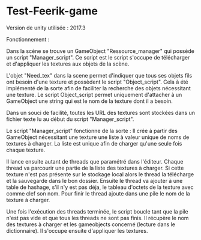 # Test-Feerik-game

Version de unity utilisée : 2017.3

Fonctionnement :

Dans la scène se trouve un GameObject "Ressource_manager" qui possède un script "Manager_script". 
Ce script est le script s'occupe de télécharger et d'appliquer les textures aux objets de la scène.

L'objet "Need_tex" dans la scene permet d'indiquer que tous ses objets fils ont besoin d'une texture et possèdent le script "Object_script".
Cela à été implémenté de la sorte afin de faciliter la recherche des objets nécessitant une texture.
Le script Object_script permet uniquement d'attacher à un GameObject une string qui est le nom de la texture dont il a besoin.

Dans un souci de facilité, toutes les URL des textures sont stockées dans un fichier texte lu au début du script "Manager_script".


Le script "Manager_script" fonctionne de la sorte :
  Il crée à partir des GameObject nécessitant une texture une liste à valeur unique de noms de textures à charger.
  La liste est unique afin de charger qu'une seule fois chaque texture.
  
  Il lance ensuite autant de threads que paramétré dans l'éditeur. Chaque thread va parcourir une partie de la liste des textures à charger.
  Si cette texture n'est pas présente sur le stockage local alors le thread la télécharge et la sauvegarde dans le bon dossier.
  Ensuite le thread va ajouter à une table de hashage, s'il n'y est pas déja, le tableau d'octets de la texture avec comme clef son nom.
  Pour finir le thread ajoute dans une pile le nom de la texture à charger.
  
  Une fois l'exécution des threads terminée, le script boucle tant que la pile n'est pas vide et que tous les threads ne sont pas finis.
  Il récupère le nom des textures à charger et les gameobjects concerné (lecture dans le dictionnaire). Il s'occupe ensuite d'appliquer les textures.
